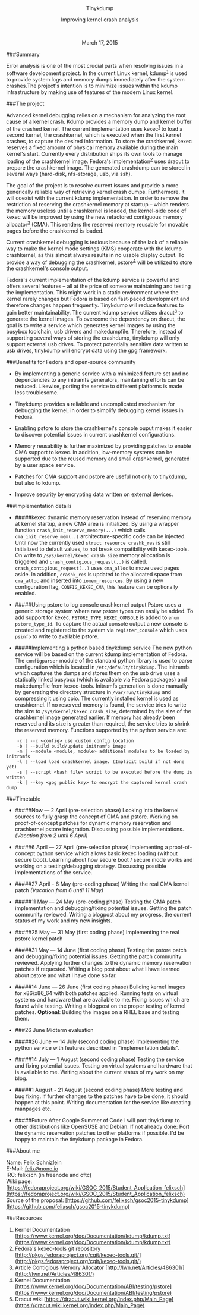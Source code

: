 <br/>
<br/>
<p align="center">Tinykdump</p>
<p align="center">Improving kernel crash analysis</p>

<br/>
<p align="center">March 17, 2015</p>

###Summary

Error analysis is one of the most crucial parts when resolving issues in a software development project. In the current
Linux kernel, kdump<sup>[1](#kdump)</sup> is used to provide system logs and memory dumps immediately after the system 
crashes.The project's intention is to minimize issues within the kdump infrastructure by making use of features of the 
modern Linux kernel.

###The project

Advanced kernel debugging relies on a mechanism for analyzing the root cause of a kernel crash. Kdump provides a memory
dump and kernel buffer of the crashed kernel. The current implementation uses kexec<sup>[1](#kdump)</sup> to load a 
second kernel, the crashkernel, which is executed when the first kernel crashes, to capture the desired information. To
store the crashkernel, kexec reserves a fixed amount of physical memory available during the main kernel's start. 
Currently every distribution ships its own tools to manage loading of the crashkernel image. Fedora's implementation<sup>[2](#kexec-tools)</sup>
uses dracut to prepare the crashkernel image. 
The generated crashdump can be stored in several ways (hard-disk, nfs-storage, usb, via ssh).

The goal of the project is to resolve current issues and provide a more generically reliable way of retrieving kernel
crash dumps. Furthermore, it will coexist with the current kdump implementation. In order to remove the restriction of
reserving the crashkernel memory at startup – which renders the memory useless until a crashkernel is loaded, the 
kernel-side code of kexec will be improved by using the new refactored contiguous memory allocator<sup>[3](#cma)</sup> (CMA).
This renders the reserved memory reusable for movable pages before the crashkernel is loaded.

Current crashkernel debugging is tedious because of the lack of a reliable way to make the kernel mode settings (KMS)
cooperate with the kdump crashkernel, as this almost always results in no usable display output. To provide a way of 
debugging the crashkernel, pstore<sup>[4](#pstore)</sup> will be utilized to store the crashkernel's console output.

Fedora's current implementation of the kdump service is powerful and offers several features – all at the price
of someone maintaining and testing the implementation. This might work in a static environment where the kernel
rarely changes but Fedora is based on fast-paced development and therefore changes happen frequently. Tinykdump will 
reduce features to gain better maintainability. The current kdump service utilizes dracut<sup>[5](#dracut)</sup> to
generate the kernel images. To overcome the dependency on dracut, the goal is to write a service which generates kernel
images by using the busybox toolchain, usb drivers and makedumpfile. Therefore, instead of supporting several ways of 
storing the crashdump, tinykdump will only support external usb drives. To protect potentially sensitive data written 
to usb drives, tinykdump will encrypt data using the gpg framework.

###Benefits for Fedora and open-source community

   * By implementing a generic service with a minimized feature set and no dependencies to any initramfs generators,
     maintaining efforts can be reduced. Likewise, porting the service to different platforms is made less troublesome.

   * Tinykdump provides a reliable and uncomplicated mechanism for debugging the kernel, in order to 
     simplify debugging kernel issues in Fedora.
   
   * Enabling pstore to store the crashkernel's console ouput makes it easier to discover potential issues in current
     crashkernel configurations.

   * Memory reusability is further maximized by providing patches to enable CMA support to kexec. In addition, 
     low-memory systems can be supported due to the reused memory and small crashkernel, generated by a user space service. 

   * Patches for CMA support and pstore are useful not only to tinykdump, but also to kdump.

   * Improve security by encrypting data written on external devices.
   

###Implementation details

* #####kexec dynamic memory reservation
  Instead of reserving memory at kernel startup, a new CMA area is initialized. By using a wrapper function 
  `crash_init_reserve_memory(...)` which calls `cma_init_reserve_mem(..)` architecture-specific code can be injected.
  Until now the currently used `struct resource crashk_res` is still initialized to default values, to not break 
  compatibility with kexec-tools. On write to `/sys/kernel/kexec_crash_size` memory allocation is triggered and 
  `crash_contigious_request(..)` is called. `crash_contigious_request(..)` uses `cma_alloc` to move used pages aside.
  In addition, `crashk_res` is updated to the allocated space from `cma_alloc` and inserted into `iomem_resources`. By 
  using a new configuration flag, `CONFIG_KEXEC_CMA`, this feature can be optionally enabled.


* #####Using pstore to log console crashkernel output
  Pstore uses a generic storage system where new pstore types can easily be added. To add support for kexec, 
  `PSTORE_TYPE_KEXEC_CONSOLE` is added to `enum pstore_type_id`. To capture the actual console output a new console is
  created and registered to the system via `register_console` which uses `psinfo` to write to available pstore.

* #####Implementing a python based tinykdump service
  The new python service will be based on the current kdump implementation of Fedora. The `configparser` module of the
  standard python library is used to parse configuration which is located in `/etc/default/tinykdump`. The initramfs 
  which captures the dumps and stores them on the usb drive uses a statically linked busybox (which is available via 
  Fedora packages) and makedumpfile from kexec-tools. Initramfs generation is done manually by generating the directory
  structure in `/var/run/tinykdump` and compressing it using cpio. The currently installed kernel is used as crashkernel.
  If no reserved memory is found, the service tries to write the size to `/sys/kernel/kexec_crash_size`, determined by the size of the crashkernel image
  generated earlier. If memory has already been reserved and its size is greater than
  required, the service tries to shrink the reserved memory. Functions supported by the python service are:

```
    -c | --c <config> use custom config location
    -b | --build build/update initramfs image
    -m | --module <module, module> additional modules to be loaded by initramfs
    -l | --load load crashkernel image. (Implicit build if not done yet)
    -s | --script <bash file> script to be executed before the dump is written
    -k | --key <gpg public key> to encrypt the captured kernel crash dump 
```

###Timetable

* #####Now — 2 April (pre-selection phase)
  Looking into the kernel sources to fully grasp the concept of CMA and pstore. Working on proof-of-concept patches for
  dynamic memory reservation and crashkernel pstore integration. Discussing possible implementations. 
  _(Vacation from 2 until 6 April)_

* #####6 April — 27 April (pre-selection phase)
  Implementing a proof-of-concept python service which allows basic kexec loading (without secure boot). Learning about how
  secure boot / secure mode works and working on a testing/debugging strategy. Discussing possible implementations of
  the service.


* #####27 April - 6 May (pre-coding phase)
  Writing the real CMA kernel patch _(Vacation from 6 until 11 May)_

* #####11 May — 24 May (pre-coding phase)
  Testing the CMA patch implementation and debugging/fixing potential issues. Getting the patch community reviewed. 
  Writing a blogpost about my progress, the current status of my work and my new insights.

* #####25 May — 31 May (first coding phase)
  Implementing the real pstore kernel patch

* #####31 May — 14 June (first coding phase)
  Testing the pstore patch and debugging/fixing potential issues. Getting the patch community reviewed. Applying further
  changes to the dynamic memory reservation patches if requested. Writing a blog post about what I have learned about 
  pstore and what I have done so far.

* #####14 June — 26 June (first coding phase)
  Building kernel images for x86/x86\_64 with both patches applied. Running tests on virtual systems and hardware that
  are available to me. Fixing issues which are found while testing. Writing a blogpost on the proper testing of kernel 
  patches. __Optional__: Building the images on a RHEL base and testing them.

* ###26 June Midterm evaluation

* #####26 June — 14 July (second coding phase)
  Implementing the python service with features described in "implementation details".

* #####14 July — 1 August (second coding phase)
  Testing the service and fixing potential issues. Testing on virtual systems and hardware that is available to me.
  Writing about the current status of my work on my blog.

* #####1 August - 21 August (second coding phase)
  More testing and bug fixing. If further changes to the patches have to be done, it should happen at this point.
  Writing documentation for the service like creating manpages etc.

* #####Future
  After Google Summer of Code I will port tinykdump to other distributions like OpenSUSE and Debian. If not already
  done: Port the dynamic reservation patches to other platforms if possible. I'd be happy to maintain the tinykdump 
  package in Fedora. 


###About me

Name: Felix Schnizlein<br/>
E-Mail: felix@none.io<br/>
IRC: felixsch (in freenode and oftc)<br/>
Wiki page: [https://fedoraproject.org/wiki/GSOC_2015/Student_Application_felixsch](https://fedoraproject.org/wiki/GSOC_2015/Student_Application_felixsch)<br/>
Source of the proposal: [https://github.com/felixsch/gsoc2015-tinykdump](https://github.com/felixsch/gsoc2015-tinykdump)


###Resources

1. <span id="kdump">Kernel Documentation [https://www.kernel.org/doc/Documentation/kdump/kdump.txt](https://www.kernel.org/doc/Documentation/kdump/kdump.txt)</span>
2. <span id="kexec-tools">Fedora's kexec-tools git repository [http://pkgs.fedoraproject.org/cgit/kexec-tools.git/](http://pkgs.fedoraproject.org/cgit/kexec-tools.git/)</span>
3. <span id="cma">Article Contigious Memory Allocator [http://lwn.net/Articles/486301/](http://lwn.net/Articles/486301/)</span>
4. <span id="pstore">Kernel Documentation [https://www.kernel.org/doc/Documentation/ABI/testing/pstore](https://www.kernel.org/doc/Documentation/ABI/testing/pstore)</span>
5. <span id="dracut">Dracut wiki [https://dracut.wiki.kernel.org/index.php/Main_Page](https://dracut.wiki.kernel.org/index.php/Main_Page)</span>
